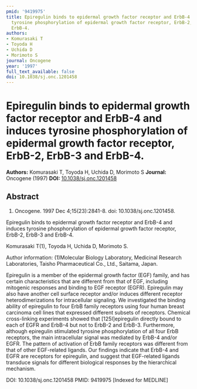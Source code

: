 ```yaml
---
pmid: '9419975'
title: Epiregulin binds to epidermal growth factor receptor and ErbB-4 and induces
  tyrosine phosphorylation of epidermal growth factor receptor, ErbB-2, ErbB-3 and
  ErbB-4.
authors:
- Komurasaki T
- Toyoda H
- Uchida D
- Morimoto S
journal: Oncogene
year: '1997'
full_text_available: false
doi: 10.1038/sj.onc.1201458
---
```


# Epiregulin binds to epidermal growth factor receptor and ErbB-4 and induces tyrosine phosphorylation of epidermal growth factor receptor, ErbB-2, ErbB-3 and ErbB-4.
**Authors:** Komurasaki T, Toyoda H, Uchida D, Morimoto S
**Journal:** Oncogene (1997)
**DOI:** [10.1038/sj.onc.1201458](https://doi.org/10.1038/sj.onc.1201458)

## Abstract

1. Oncogene. 1997 Dec 4;15(23):2841-8. doi: 10.1038/sj.onc.1201458.

Epiregulin binds to epidermal growth factor receptor and ErbB-4 and induces 
tyrosine phosphorylation of epidermal growth factor receptor, ErbB-2, ErbB-3 and 
ErbB-4.

Komurasaki T(1), Toyoda H, Uchida D, Morimoto S.

Author information:
(1)Molecular Biology Laboratory, Medicinal Research Laboratories, Taisho 
Pharmaceutical Co., Ltd., Saitama, Japan.

Epiregulin is a member of the epidermal growth factor (EGF) family, and has 
certain characteristics that are different from that of EGF, including mitogenic 
responses and binding to EGF receptor (EGFR). Epiregulin may also have another 
cell surface receptor and/or induces different receptor heterodimerizations for 
intracellular signaling. We investigated the binding ability of epiregulin to 
four ErbB family receptors using four human breast carcinoma cell lines that 
expressed different subsets of receptors. Chemical cross-linking experiments 
showed that [125I]epiregulin directly bound to each of EGFR and ErbB-4 but not 
to ErbB-2 and ErbB-3. Furthermore, although epiregulin stimulated tyrosine 
phosphorylation of all four ErbB receptors, the main intracellular signal was 
mediated by ErbB-4 and/or EGFR. The pattern of activation of ErbB family 
receptors was different from that of other EGF-related ligands. Our findings 
indicate that ErbB-4 and EGFR are receptors for epiregulin, and suggest that 
EGF-related ligands transduce signals for different biological responses by the 
hierarchical mechanism.

DOI: 10.1038/sj.onc.1201458
PMID: 9419975 [Indexed for MEDLINE]
